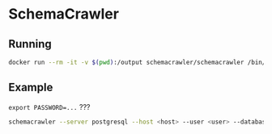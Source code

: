 # SchemaCrawler

## Running

```bash
docker run --rm -it -v $(pwd):/output schemacrawler/schemacrawler /bin/bash
```

## Example

`export PASSWORD=...` ???

```bash
schemacrawler --server postgresql --host <host> --user <user> --database <database> --info-level standard --command schema --schemas "public|hdb_catalog" --grep-tables "public.file.*" --output-format pdf --output-file /output/holo_file2.pdf --children 1
```
